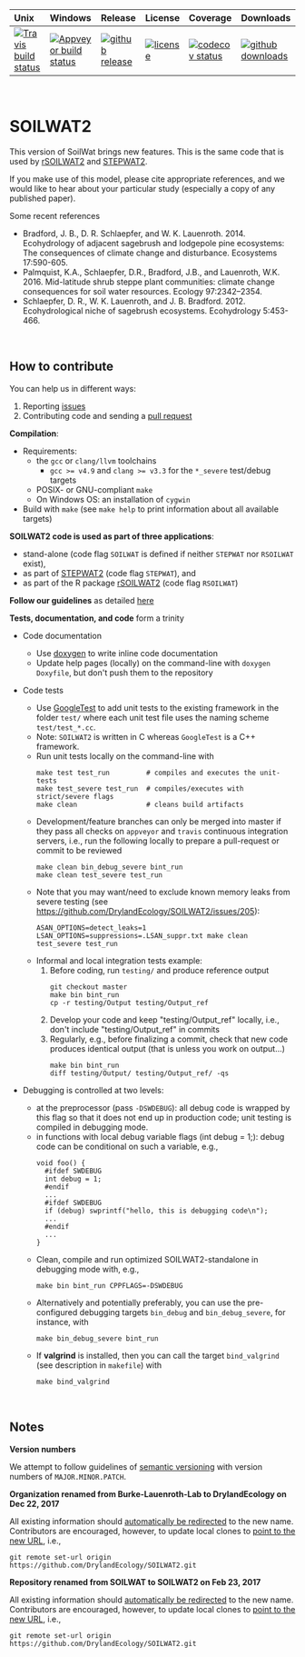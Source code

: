| Unix | Windows | Release | License | Coverage | Downloads |
| :---- | :---- | :---- | :---- | :---- | :---- |
[ ![Travis build status][1]][2] | [![Appveyor build status][3]][4] | [ ![github release][5]][6] | [![license][7]][8] | [![codecov status][9]][10] | [![github downloads][11]][12] |

[1]: https://travis-ci.org/DrylandEcology/SOILWAT2.svg?branch=master
[2]: https://travis-ci.org/DrylandEcology/SOILWAT2
[3]: https://ci.appveyor.com/api/projects/status/noes9lralyjhen3t/branch/master?svg=true
[4]: https://ci.appveyor.com/project/DrylandEcologyGit/soilwat2/branch/master
[5]: https://img.shields.io/github/release/DrylandEcology/SOILWAT2.svg?label=current+release
[6]: https://github.com/DrylandEcology/SOILWAT2/releases
[7]: https://img.shields.io/github/license/DrylandEcology/SOILWAT2.svg
[8]: https://www.gnu.org/licenses/gpl.html
[9]: https://codecov.io/gh/DrylandEcology/SOILWAT2/branch/master/graph/badge.svg
[10]: https://codecov.io/gh/DrylandEcology/SOILWAT2
[11]: https://img.shields.io/github/downloads/DrylandEcology/SOILWAT2/total.svg
[12]: https://github.com/DrylandEcology/SOILWAT2

<br>

# SOILWAT2

This version of SoilWat brings new features. This is the same
code that is used by [rSOILWAT2](https://github.com/DrylandEcology/rSOILWAT2)
and [STEPWAT2](https://github.com/DrylandEcology/STEPWAT2).

If you make use of this model, please cite appropriate references, and we would
like to hear about your particular study (especially a copy of any published
paper).


Some recent references

* Bradford, J. B., D. R. Schlaepfer, and W. K. Lauenroth. 2014. Ecohydrology of
  adjacent sagebrush and lodgepole pine ecosystems: The consequences of climate
  change and disturbance. Ecosystems 17:590-605.
* Palmquist, K.A., Schlaepfer, D.R., Bradford, J.B., and Lauenroth, W.K. 2016.
  Mid-latitude shrub steppe plant communities: climate change consequences for
  soil water resources. Ecology 97:2342–2354.
* Schlaepfer, D. R., W. K. Lauenroth, and J. B. Bradford. 2012. Ecohydrological
  niche of sagebrush ecosystems. Ecohydrology 5:453-466.

<br>

## How to contribute
You can help us in different ways:

1. Reporting [issues](https://github.com/DrylandEcology/SOILWAT2/issues)
2. Contributing code and sending a
   [pull request](https://github.com/DrylandEcology/SOILWAT2/pulls)


__Compilation__:
  * Requirements:
    - the `gcc` or `clang/llvm` toolchains
      - `gcc >= v4.9` and `clang >= v3.3` for the `*_severe` test/debug targets
    - POSIX- or GNU-compliant `make`
    - On Windows OS: an installation of `cygwin`
  * Build with `make` (see `make help` to print information about all
    available targets)


__SOILWAT2 code is used as part of three applications__:
  * stand-alone (code flag `SOILWAT` is defined if neither `STEPWAT` nor
    `RSOILWAT` exist),
  * as part of [STEPWAT2](https://github.com/DrylandEcology/STEPWAT2)
    (code flag `STEPWAT`), and
  * as part of the R package
    [rSOILWAT2](https://github.com/DrylandEcology/rSOILWAT2)
    (code flag `RSOILWAT`)


__Follow our guidelines__ as detailed
[here](https://github.com/DrylandEcology/workflow_guidelines)

__Tests, documentation, and code__ form a trinity
- Code documentation
  * Use [doxygen](http://www.stack.nl/~dimitri/doxygen/) to write inline code
    documentation
  * Update help pages (locally) on the command-line with `doxygen Doxyfile`,
    but don't push them to the repository
- Code tests
  * Use [GoogleTest](https://github.com/google/googletest/blob/master/googletest/docs/Documentation.md)
    to add unit tests to the existing framework in the folder `test/` where
    each unit test file uses the naming scheme `test/test_*.cc`.
  * Note: `SOILWAT2` is written in C whereas `GoogleTest` is a C++ framework.
  * Run unit tests locally on the command-line with
    ```
    make test test_run         # compiles and executes the unit-tests
    make test_severe test_run  # compiles/executes with strict/severe flags
    make clean                 # cleans build artifacts
    ```
  * Development/feature branches can only be merged into master if they pass
    all checks on `appveyor` and `travis` continuous integration servers, i.e.,
    run the following locally to prepare a pull-request or commit to be reviewed
    ```
    make clean bin_debug_severe bint_run
    make clean test_severe test_run
    ```
  * Note that you may want/need to exclude known memory leaks from severe
    testing (see https://github.com/DrylandEcology/SOILWAT2/issues/205):
    ```
    ASAN_OPTIONS=detect_leaks=1 LSAN_OPTIONS=suppressions=.LSAN_suppr.txt make clean test_severe test_run
    ```
  * Informal and local integration tests example:
    1. Before coding, run `testing/` and produce reference output
        ```
        git checkout master
        make bin bint_run
        cp -r testing/Output testing/Output_ref
        ```
    2. Develop your code and keep "testing/Output_ref" locally, i.e., don't
    include "testing/Output_ref" in commits
    3. Regularly, e.g., before finalizing a commit, check that new code produces
    identical output (that is unless you work on output...)
        ```
        make bin bint_run
        diff testing/Output/ testing/Output_ref/ -qs
        ```

- Debugging is controlled at two levels:
  * at the preprocessor (pass `-DSWDEBUG`):
    all debug code is wrapped by this flag so that it does not end up in
    production code; unit testing is compiled in debugging mode.
  * in functions with local debug variable flags (int debug = 1;):
    debug code can be conditional on such a variable, e.g.,
    ```
    void foo() {
      #ifdef SWDEBUG
      int debug = 1;
      #endif
      ...
      #ifdef SWDEBUG
      if (debug) swprintf("hello, this is debugging code\n");
      ...
      #endif
      ...
    }
    ```
  * Clean, compile and run optimized SOILWAT2-standalone in debugging mode
    with, e.g.,
    ```
    make bin bint_run CPPFLAGS=-DSWDEBUG
    ```
  * Alternatively and potentially preferably, you can use the pre-configured
    debugging targets
    `bin_debug` and `bin_debug_severe`, for instance, with
    ```
    make bin_debug_severe bint_run
    ```
  * If **valgrind** is installed, then you can call the target `bind_valgrind`
    (see description in `makefile`) with
    ```
    make bind_valgrind
    ```

<br>

## Notes

__Version numbers__

We attempt to follow guidelines of [semantic versioning](http://semver.org/)
with version numbers of `MAJOR.MINOR.PATCH`.


__Organization renamed from Burke-Lauenroth-Lab to DrylandEcology on Dec 22, 2017__

All existing information should
[automatically be redirected](https://help.github.com/articles/renaming-a-repository/)
to the new name.
Contributors are encouraged, however, to update local clones to
[point to the new URL](https://help.github.com/articles/changing-a-remote-s-url/),
i.e.,
```
git remote set-url origin https://github.com/DrylandEcology/SOILWAT2.git
```


__Repository renamed from SOILWAT to SOILWAT2 on Feb 23, 2017__

All existing information should
[automatically be redirected](https://help.github.com/articles/renaming-a-repository/)
to the new name.
Contributors are encouraged, however, to update local clones to
[point to the new URL](https://help.github.com/articles/changing-a-remote-s-url/),
i.e.,
```
git remote set-url origin https://github.com/DrylandEcology/SOILWAT2.git
```

